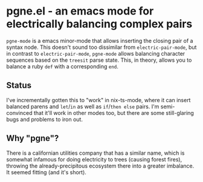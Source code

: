 # pgne.el - an emacs mode for electrically balancing complex pairs

`pgne-mode` is a emacs minor-mode that allows inserting the closing
pair of a syntax node. This doesn't sound too dissimilar from
`electric-pair-mode`, but in contrast to `electric-pair-mode`,
`pgne-mode` allows balancing character sequences based on the
`treesit` parse state. This, in theory, allows you to balance a ruby
`def` with a corresponding `end`.

## Status

I've incrementally gotten this to "work" in nix-ts-mode, where it can
insert balanced parens and `let`/`in` as well as `if`/`then else`
pairs. I'm semi-convinced that it'll work in other modes too, but
there are some still-glaring bugs and problems to iron out.

## Why "pgne"?

There is a californian utilities company that has a similar name,
which is somewhat infamous for doing electricity to trees (causing
forest fires), throwing the already-precipitous ecosystem there into a
greater imbalance. It seemed fitting (and it's short).

